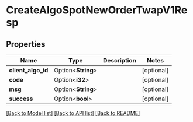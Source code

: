 # CreateAlgoSpotNewOrderTwapV1Resp

## Properties

Name | Type | Description | Notes
------------ | ------------- | ------------- | -------------
**client_algo_id** | Option<**String**> |  | [optional]
**code** | Option<**i32**> |  | [optional]
**msg** | Option<**String**> |  | [optional]
**success** | Option<**bool**> |  | [optional]

[[Back to Model list]](../README.md#documentation-for-models) [[Back to API list]](../README.md#documentation-for-api-endpoints) [[Back to README]](../README.md)


